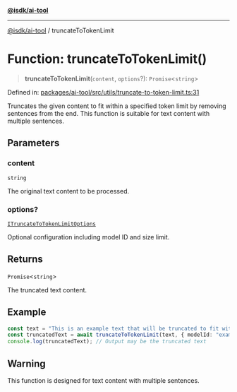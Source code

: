 [**@isdk/ai-tool**](../README.md)

***

[@isdk/ai-tool](../globals.md) / truncateToTokenLimit

# Function: truncateToTokenLimit()

> **truncateToTokenLimit**(`content`, `options`?): `Promise`\<`string`\>

Defined in: [packages/ai-tool/src/utils/truncate-to-token-limit.ts:31](https://github.com/isdk/ai-tool.js/blob/b0ee9498dddfa5222989cf00502bb34c601df743/src/utils/truncate-to-token-limit.ts#L31)

Truncates the given content to fit within a specified token limit by removing sentences from the end.
This function is suitable for text content with multiple sentences.

## Parameters

### content

`string`

The original text content to be processed.

### options?

[`ITruncateToTokenLimitOptions`](../interfaces/ITruncateToTokenLimitOptions.md)

Optional configuration including model ID and size limit.

## Returns

`Promise`\<`string`\>

The truncated text content.

## Example

```typescript
const text = "This is an example text that will be truncated to fit within the token limit. It contains multiple sentences. Each sentence will be removed until the content fits within the specified token limit. This is the fourth sentence. This is the fifth sentence.";
const truncatedText = await truncateToTokenLimit(text, { modelId: "exampleModel", size: 50 });
console.log(truncatedText); // Output may be the truncated text
```

## Warning

This function is designed for text content with multiple sentences.
